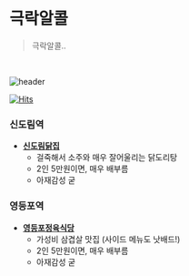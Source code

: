 # 극락알콜
> 극락알콜..

<br>

![header](https://capsule-render.vercel.app/api?type=slice&color=auto&height=250&section=header&text=극락알콜&fontSize=80&animation=twinkling&fontColor=auto)


[![Hits](https://hits.seeyoufarm.com/api/count/incr/badge.svg?url=https%3A%2F%2Fgithub.com%2FDongGeon0908%2Fawesome-alcohol&count_bg=%23E58ECE&title_bg=%23BA2020&icon=&icon_color=%23E7E7E7&title=%EA%B7%B9%EB%9D%BD%EC%95%8C%EC%BD%9C+View%7E&edge_flat=false)](https://hits.seeyoufarm.com)



### 신도림역

- **[신도림닭집](https://dong-geon.tistory.com/67)**
  - 걸죽해서 소주와 매우 잘어울리는 닭도리탕
  - 2인 5만원이면, 매우 배부름
  - 아재감성 굳

### 영등포역

- **[영등포정육식당](https://dong-geon.tistory.com/68)**
  - 가성비 삼겹살 맛집 (사이드 메뉴도 낫배드!)
  - 2인 5만원이면, 매우 배부름
  - 아재감성 굳
